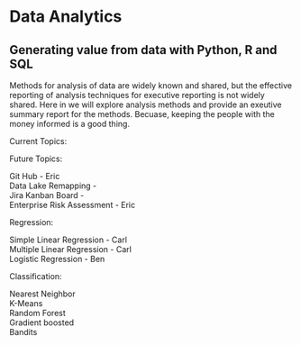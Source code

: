 # Data Analytics
## Generating value from data with Python, R and SQL

Methods for analysis of data are widely known and shared,
but the effective reporting of analysis techniques for executive
reporting is not widely shared.  Here in we will explore analysis
methods and provide an exeutive summary report for the methods. 
Becuase, keeping the people with the money informed is a good thing.

Current Topics:
  

Future Topics:  

  Git Hub - Eric  
  Data Lake Remapping -   
  Jira Kanban Board -   
  Enterprise Risk Assessment - Eric  

Regression:  
  
  Simple Linear Regression - Carl  
  Multiple Linear Regression - Carl  
  Logistic Regression - Ben  
  
Classification:  

  Nearest Neighbor  
  K-Means  
  Random Forest  
  Gradient boosted  
  Bandits  

  

